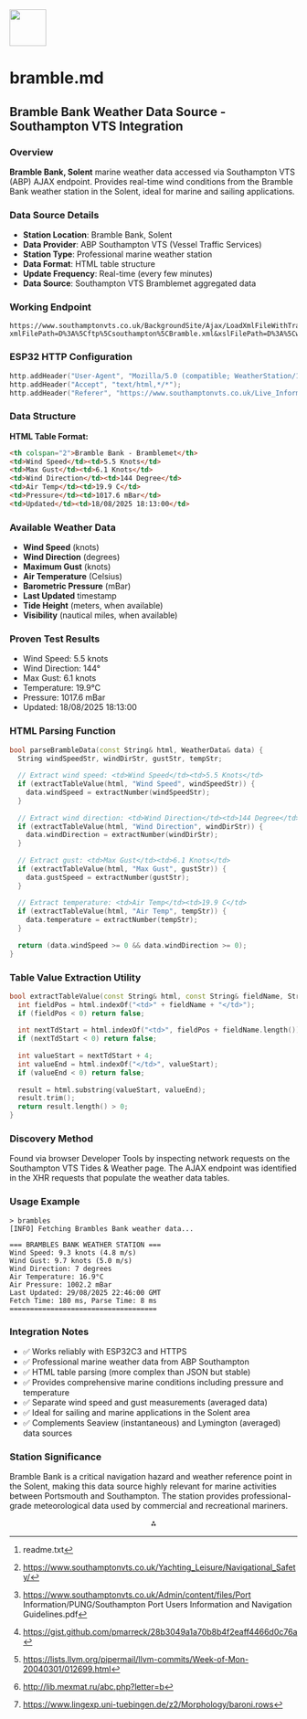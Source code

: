 <img src="https://r2cdn.perplexity.ai/pplx-full-logo-primary-dark%402x.png" style="height:64px;margin-right:32px"/>

# bramble.md

## Bramble Bank Weather Data Source - Southampton VTS Integration

### Overview

**Bramble Bank, Solent** marine weather data accessed via Southampton VTS (ABP) AJAX endpoint. Provides real-time wind conditions from the Bramble Bank weather station in the Solent, ideal for marine and sailing applications.

### Data Source Details

- **Station Location**: Bramble Bank, Solent
- **Data Provider**: ABP Southampton VTS (Vessel Traffic Services)
- **Station Type**: Professional marine weather station
- **Data Format**: HTML table structure
- **Update Frequency**: Real-time (every few minutes)
- **Data Source**: Southampton VTS Bramblemet aggregated data


### Working Endpoint

```
https://www.southamptonvts.co.uk/BackgroundSite/Ajax/LoadXmlFileWithTransform?xmlFilePath=D%3A%5Cftp%5Csouthampton%5CBramble.xml&xslFilePath=D%3A%5Cwwwroot%5CCMS_Southampton%5Ccontent%5Cfiles%5Cassets%5CSotonSnapshotmetBramble.xsl&w=51
```


### ESP32 HTTP Configuration

```cpp
http.addHeader("User-Agent", "Mozilla/5.0 (compatible; WeatherStation/1.0)");
http.addHeader("Accept", "text/html,*/*");
http.addHeader("Referer", "https://www.southamptonvts.co.uk/Live_Information/Tides_and_Weather/");
```


### Data Structure

**HTML Table Format:**

```html
<th colspan="2">Bramble Bank - Bramblemet</th>
<td>Wind Speed</td><td>5.5 Knots</td>
<td>Max Gust</td><td>6.1 Knots</td>
<td>Wind Direction</td><td>144 Degree</td>
<td>Air Temp</td><td>19.9 C</td>
<td>Pressure</td><td>1017.6 mBar</td>
<td>Updated</td><td>18/08/2025 18:13:00</td>
```


### Available Weather Data

- **Wind Speed** (knots)
- **Wind Direction** (degrees)
- **Maximum Gust** (knots)
- **Air Temperature** (Celsius)
- **Barometric Pressure** (mBar)
- **Last Updated** timestamp
- **Tide Height** (meters, when available)
- **Visibility** (nautical miles, when available)


### Proven Test Results

- Wind Speed: 5.5 knots
- Wind Direction: 144°
- Max Gust: 6.1 knots
- Temperature: 19.9°C
- Pressure: 1017.6 mBar
- Updated: 18/08/2025 18:13:00


### HTML Parsing Function

```cpp
bool parseBrambleData(const String& html, WeatherData& data) {
  String windSpeedStr, windDirStr, gustStr, tempStr;
  
  // Extract wind speed: <td>Wind Speed</td><td>5.5 Knots</td>
  if (extractTableValue(html, "Wind Speed", windSpeedStr)) {
    data.windSpeed = extractNumber(windSpeedStr);
  }
  
  // Extract wind direction: <td>Wind Direction</td><td>144 Degree</td>
  if (extractTableValue(html, "Wind Direction", windDirStr)) {
    data.windDirection = extractNumber(windDirStr);
  }
  
  // Extract gust: <td>Max Gust</td><td>6.1 Knots</td>
  if (extractTableValue(html, "Max Gust", gustStr)) {
    data.gustSpeed = extractNumber(gustStr);
  }
  
  // Extract temperature: <td>Air Temp</td><td>19.9 C</td>
  if (extractTableValue(html, "Air Temp", tempStr)) {
    data.temperature = extractNumber(tempStr);
  }
  
  return (data.windSpeed >= 0 && data.windDirection >= 0);
}
```


### Table Value Extraction Utility

```cpp
bool extractTableValue(const String& html, const String& fieldName, String& result) {
  int fieldPos = html.indexOf("<td>" + fieldName + "</td>");
  if (fieldPos < 0) return false;
  
  int nextTdStart = html.indexOf("<td>", fieldPos + fieldName.length());
  if (nextTdStart < 0) return false;
  
  int valueStart = nextTdStart + 4;
  int valueEnd = html.indexOf("</td>", valueStart);
  if (valueEnd < 0) return false;
  
  result = html.substring(valueStart, valueEnd);
  result.trim();
  return result.length() > 0;
}
```


### Discovery Method

Found via browser Developer Tools by inspecting network requests on the Southampton VTS Tides \& Weather page. The AJAX endpoint was identified in the XHR requests that populate the weather data tables.

### Usage Example

```
> brambles
[INFO] Fetching Brambles Bank weather data...

=== BRAMBLES BANK WEATHER STATION ===
Wind Speed: 9.3 knots (4.8 m/s)
Wind Gust: 9.7 knots (5.0 m/s)
Wind Direction: 7 degrees
Air Temperature: 16.9°C
Air Pressure: 1002.2 mBar
Last Updated: 29/08/2025 22:46:00 GMT
Fetch Time: 180 ms, Parse Time: 8 ms
====================================
```

### Integration Notes

- ✅ Works reliably with ESP32C3 and HTTPS
- ✅ Professional marine weather data from ABP Southampton
- ✅ HTML table parsing (more complex than JSON but stable)
- ✅ Provides comprehensive marine conditions including pressure and temperature
- ✅ Separate wind speed and gust measurements (averaged data)
- ✅ Ideal for sailing and marine applications in the Solent area
- ✅ Complements Seaview (instantaneous) and Lymington (averaged) data sources


### Station Significance

Bramble Bank is a critical navigation hazard and weather reference point in the Solent, making this data source highly relevant for marine activities between Portsmouth and Southampton. The station provides professional-grade meteorological data used by commercial and recreational mariners.
<span style="display:none">[^1][^2][^3][^4][^5][^6][^7]</span>

<div style="text-align: center">⁂</div>

[^1]: readme.txt

[^2]: https://www.southamptonvts.co.uk/Yachting_Leisure/Navigational_Safety/

[^3]: https://www.southamptonvts.co.uk/Admin/content/files/Port Information/PUNG/Southampton Port Users Information and Navigation Guidelines.pdf

[^4]: https://gist.github.com/pmarreck/28b3049a1a70b8b4f2eaff4466d0c76a

[^5]: https://lists.llvm.org/pipermail/llvm-commits/Week-of-Mon-20040301/012699.html

[^6]: http://lib.mexmat.ru/abc.php?letter=b

[^7]: https://www.lingexp.uni-tuebingen.de/z2/Morphology/baroni.rows

